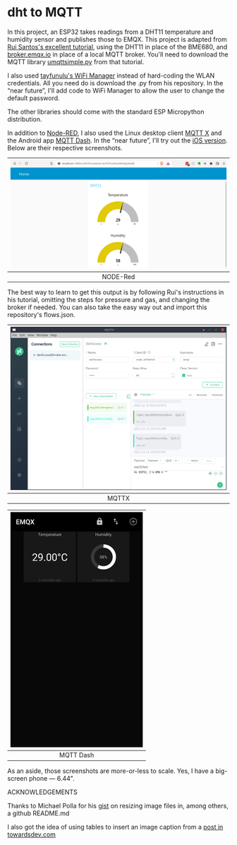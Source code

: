 # dht to MQTT
In this project, an ESP32 takes readings from a DHT11 temperature and humidity sensor and publishes those to EMQX. This project is adapted from [Rui Santos's excellent tutorial](https://RandomNerdTutorials.com/micropython-mqtt-publish-bme680-esp32-esp8266/), using the DHT11 in place of the BME680, and [broker.emqx.io](broker.emqx.io) in place of a local MQTT broker. You'll need to download the MQTT library [umqttsimple.py](https://raw.githubusercontent.com/RuiSantosdotme/ESP-MicroPython/master/code/MQTT/umqttsimple.py) from that tutorial.

I also used [tayfunulu's WiFi Manager](https://github.com/tayfunulu/WiFiManager) instead of hard-coding the WLAN credentials. All you need do is download the .py from his repository. In the “near future”, I'll add code to WiFi Manager to allow the user to change the default password.

The other libraries should come with the standard ESP Micropython distribution.

In addition to [Node-RED](https://nodered.org/), I also used the Linux desktop client [MQTT X](https://mqttx.app/) and the Android app [MQTT Dash](https://play.google.com/store/Is/details?id=net.routix.mqttdash&hl=en&gl=US). In the “near future”, I'll try out the [iOS version](https://apps.apple.com/us/app/mqttool/id1085976398). Below are their respective screenshots.

| <img src=https://github.com/DanEscasa/dht2MQTT/blob/main/images/Screenshot.NODE-Red.png>
|:--:| 
| NODE-Red |

The best way to learn to get this output is by following Rui's instructions in his tutorial, omitting the steps for pressure and gas, and changing the broker if needed. You can also take the easy way out and import this repository's flows.json.

| <img src=https://github.com/DanEscasa/dht2MQTT/blob/main/images/Screenshot.MQTTX.png>
|:--:| 
| MQTTX |

| <img src=https://github.com/DanEscasa/dht2MQTT/blob/main/images/Screenshot.MQTT%20Dash.jpg width="300"> |
|:--:| 
| MQTT Dash |

As an aside, those screenshots are more-or-less to scale. Yes, I have a big-screen phone — 6.44".

ACKNOWLEDGEMENTS

Thanks to Michael Polla for his [gist](https://gist.github.com/MichaelPolla/a65ac84286ab523603e64549f9850223) on resizing image files in, among others, a github README.md

I also got the idea of using tables to insert an image caption from a [post in towardsdev.com](https://towardsdev.com/3-ways-to-add-a-caption-to-an-image-using-markdown-f2ca30562be6)
